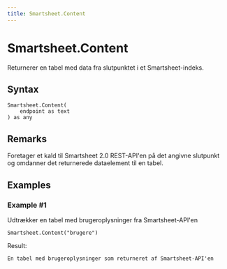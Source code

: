 ```yaml
---
title: Smartsheet.Content
---
```


# Smartsheet.Content


Returnerer en tabel med data fra slutpunktet i et Smartsheet-indeks.


## Syntax

```powerquery
Smartsheet.Content(
    endpoint as text
) as any
```


## Remarks

Foretager et kald til Smartsheet 2.0 REST-API'en på det angivne slutpunkt og omdanner det returnerede dataelement til en tabel.


## Examples

### Example #1 
Udtrækker en tabel med brugeroplysninger fra Smartsheet-API&#39;en
```powerquery
Smartsheet.Content("brugere")
```

Result: 
```powerquery
En tabel med brugeroplysninger som returneret af Smartsheet-API'en
```




